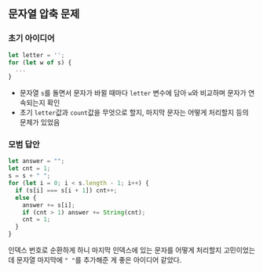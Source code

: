 ## 문자열 압축 문제

### 초기 아이디어

```javascript
let letter = '';
for (let w of s) {
  ...
}
```

- 문자열 `s`를 돌면서 문자가 바뀔 때마다 `letter` 변수에 담아 `w`와 비교하며 문자가 연속되는지 확인
- 초기 `letter`값과 `count`값을 무엇으로 할지, 마지막 문자는 어떻게 처리할지 등의 문제가 있었음

### 모범 답안

```javascript
let answer = "";
let cnt = 1;
s = s + " ";
for (let i = 0; i < s.length - 1; i++) {
  if (s[i] === s[i + 1]) cnt++;
  else {
    answer += s[i];
    if (cnt > 1) answer += String(cnt);
    cnt = 1;
  }
}
```

인덱스 번호로 순환하게 하니 마지막 인덱스에 있는 문자를 어떻게 처리할지 고민이었는데 문자열 마지막에 `" "`를 추가해준 게 좋은 아이디어 같았다.
